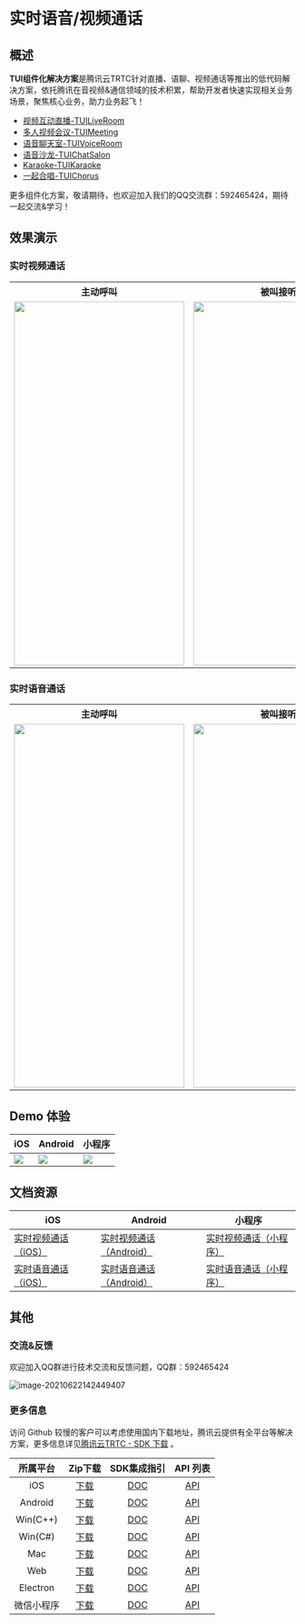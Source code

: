 
# 实时语音/视频通话

## 概述

**TUI组件化解决方案**是腾讯云TRTC针对直播、语聊、视频通话等推出的低代码解决方案，依托腾讯在音视频&通信领域的技术积累，帮助开发者快速实现相关业务场景，聚焦核心业务，助力业务起飞！

- [视频互动直播-TUILiveRoom](https://github.com/tencentyun/TUILiveRoom/)
- [多人视频会议-TUIMeeting](https://github.com/tencentyun/TUIMeeting/)
- [语音聊天室-TUIVoiceRoom](https://github.com/tencentyun/TUIVoiceRoom/)
- [语音沙龙-TUIChatSalon](https://github.com/tencentyun/TUIChatSalon/)
- [Karaoke-TUIKaraoke](https://github.com/tencentyun/TUIKaraoke/)
- [一起合唱-TUIChorus](https://github.com/tencentyun/TUIChorus/)

更多组件化方案，敬请期待，也欢迎加入我们的QQ交流群：592465424，期待一起交流&学习！

## 效果演示

### 实时视频通话

<table>
<tr>
   <th>主动呼叫</th>
   <th>被叫接听</th>
 </tr>
<tr>
<td><img src="video1.gif" width="300px" height="640px"/></td>
<td><img src="video2.gif" width="300px" height="640px"/></td>
</tr>
</table>

### 实时语音通话

<table>
<tr>
   <th>主动呼叫</th>
   <th>被叫接听</th>
 </tr>
<tr>
<td><img src="audio1.gif" width="300px" height="640px"/></td>
<td><img src="audio2.gif" width="300px" height="640px"/></td>
</tr>
</table>

## Demo 体验

| iOS                           | Android                       | 小程序                         |
| ----------------------------- | ----------------------------- | ----------------------------- |
| ![](https://liteav.sdk.qcloud.com/doc/res/trtc/picture/zh-cn/app_download_ios.png) | ![](https://liteav.sdk.qcloud.com/doc/res/trtc/picture/zh-cn/app_download_android.png) | ![](https://sdk-web-1252463788.cos.ap-hongkong.myqcloud.com/component/miniApp/QRcode/tencentTRTC.jpg) |

## 文档资源

| iOS                           | Android                       | 小程序                         |
| ----------------------------- | ----------------------------- | ----------------------------- |
| [实时视频通话（iOS）](https://cloud.tencent.com/document/product/647/42044) | [实时视频通话（Android）](https://cloud.tencent.com/document/product/647/42045) |  [实时视频通话（小程序）](https://cloud.tencent.com/document/product/647/49379) |
| [实时语音通话（iOS）](https://cloud.tencent.com/document/product/647/42046) | [实时语音通话（Android）](https://cloud.tencent.com/document/product/647/42047) | [实时语音通话（小程序）](https://cloud.tencent.com/document/product/647/49363) |

## 其他

### 交流&反馈

欢迎加入QQ群进行技术交流和反馈问题，QQ群：592465424

![image-20210622142449407](https://main.qcloudimg.com/raw/1ea3ab1ff36d37c889f4140499585a4a.png)

### 更多信息

访问 Github 较慢的客户可以考虑使用国内下载地址，腾讯云提供有全平台等解决方案，更多信息详见[腾讯云TRTC - SDK 下载](https://cloud.tencent.com/document/product/647/32689) 。

| 所属平台 | Zip下载 | SDK集成指引 | API 列表 |
|:---------:| :--------:|:--------:|:--------:|
| iOS | [下载](https://liteav.sdk.qcloud.com/download/latest/TXLiteAVSDK_TRTC_iOS_latest.zip)|[DOC](https://cloud.tencent.com/document/product/647/32173) | [API](https://cloud.tencent.com/document/product/647/32258) |
| Android | [下载](https://liteav.sdk.qcloud.com/download/latest/TXLiteAVSDK_TRTC_Android_latest.zip)| [DOC](https://cloud.tencent.com/document/product/647/32175) | [API](https://cloud.tencent.com/document/product/647/32267) |
| Win(C++)| [下载](https://liteav.sdk.qcloud.com/download/latest/TXLiteAVSDK_TRTC_Win_latest.zip)| [DOC](https://cloud.tencent.com/document/product/647/32178) | [API](https://cloud.tencent.com/document/product/647/32268) |
| Win(C#)| [下载](https://liteav.sdk.qcloud.com/download/latest/TXLiteAVSDK_TRTC_Win_latest.zip)| [DOC](https://cloud.tencent.com/document/product/647/32178) | [API](https://cloud.tencent.com/document/product/647/36776) |
| Mac| [下载](https://liteav.sdk.qcloud.com/download/latest/TXLiteAVSDK_TRTC_Mac_latest.tar.bz2)| [DOC](https://cloud.tencent.com/document/product/647/32176) |[API](https://cloud.tencent.com/document/product/647/32258) |
| Web | [下载](https://web.sdk.qcloud.com/trtc/webrtc/download/webrtc_latest.zip)| [DOC](https://cloud.tencent.com/document/product/647/16863) |[API](https://cloud.tencent.com/document/product/647/17249) |
| Electron | [下载](https://web.sdk.qcloud.com/trtc/electron/download/TXLiteAVSDK_TRTC_Electron_latest.zip) | [DOC](https://cloud.tencent.com/document/product/647/38549) |[API](https://cloud.tencent.com/document/product/647/38551) |
| 微信小程序 | [下载](https://web.sdk.qcloud.com/component/trtccalling/download/trtc-calling-miniapp.zip) | [DOC](https://cloud.tencent.com/document/product/647/32183) |[API](https://cloud.tencent.com/document/product/647/17018) |